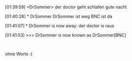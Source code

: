 <html><body><p>[01:39:59] &lt;DrSommer&gt; der doctor geht schlafen gute nacht<br>

[01:40:28] * DrSommer DrSommer ist weg BNC ist da <br>

[01:41:07] * DrSommer is now away: der doctor is raus<br>

[01:41:53] &gt;&gt;&gt; DrSommer is now known as DrSommer[BNC]<br>

<br>

ohne Worte :(</p></body></html>